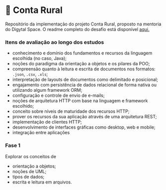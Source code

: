 # 🌱 Conta Rural
Repositório da implementação do projeto Conta Rural, proposto na mentoria do Digytal Space. O readme completo do desafio está disponível <a href="https://github.com/glysns/conta-rural" target="_blank">aqui.</a>

### Itens de avaliação ao longo dos estudos
* conhecimento e domínio dos fundamentos e recursos da linguagem escolhida (no caso, Java);
* noções do paradigma da orientação a objetos e os pilares da POO;
* compreensão quanto à leitura e escrita de documentos nos formatos: `.json`, `.csv`, `.xls`;
* interpretação de layouts de documentos como delimitado e posicional;
* engajamento com persistência de dados relacional de forma nativa ou utilizando algum framework ORM;
* configuração e controle de envio de e-mails;
* noções de arquitetura HTTP com base na linguagem e framework escolhido;
* conceito sobre níveis de maturidade dos recursos HTTP;
* prover os recursos da sua aplicação através de uma arquitetura REST;
* implementação de clientes HTTP;
* desenvolvimento de interfaces gráficas como desktop, web e mobile;
* integração entre aplicações

### Fase 1
Explorar os conceitos de
* orientação a objetos;
* noções de UML;
* tipos de dados;
* escrita e leitura em arquivos.

